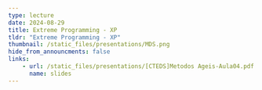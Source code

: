 ```yaml
---
type: lecture
date: 2024-08-29
title: Extreme Programming - XP
tldr: "Extreme Programming - XP"
thumbnail: /static_files/presentations/MDS.png
hide_from_announcments: false
links: 
    - url: /static_files/presentations/[CTEDS]Metodos Ageis-Aula04.pdf
      name: slides
---
```


